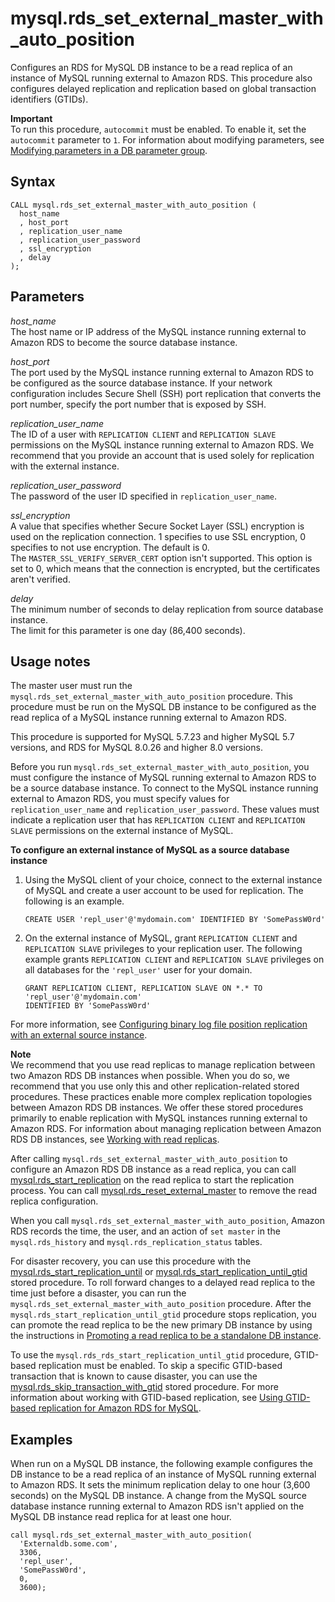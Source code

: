 # mysql\.rds\_set\_external\_master\_with\_auto\_position<a name="mysql_rds_set_external_master_with_auto_position"></a>

Configures an RDS for MySQL DB instance to be a read replica of an instance of MySQL running external to Amazon RDS\. This procedure also configures delayed replication and replication based on global transaction identifiers \(GTIDs\)\.

**Important**  
To run this procedure, `autocommit` must be enabled\. To enable it, set the `autocommit` parameter to `1`\. For information about modifying parameters, see [Modifying parameters in a DB parameter group](USER_WorkingWithDBInstanceParamGroups.md#USER_WorkingWithParamGroups.Modifying)\.

## Syntax<a name="mysql_rds_set_external_master_with_auto_position-syntax"></a>

 

```
CALL mysql.rds_set_external_master_with_auto_position (
  host_name
  , host_port
  , replication_user_name
  , replication_user_password
  , ssl_encryption
  , delay
);
```

## Parameters<a name="mysql_rds_set_external_master_with_auto_position-parameters"></a>

 *host\_name*   
The host name or IP address of the MySQL instance running external to Amazon RDS to become the source database instance\.

 *host\_port*   
The port used by the MySQL instance running external to Amazon RDS to be configured as the source database instance\. If your network configuration includes Secure Shell \(SSH\) port replication that converts the port number, specify the port number that is exposed by SSH\.

 *replication\_user\_name*   
The ID of a user with `REPLICATION CLIENT` and `REPLICATION SLAVE` permissions on the MySQL instance running external to Amazon RDS\. We recommend that you provide an account that is used solely for replication with the external instance\.

 *replication\_user\_password*   
The password of the user ID specified in `replication_user_name`\.

 *ssl\_encryption*   
A value that specifies whether Secure Socket Layer \(SSL\) encryption is used on the replication connection\. 1 specifies to use SSL encryption, 0 specifies to not use encryption\. The default is 0\.  
The `MASTER_SSL_VERIFY_SERVER_CERT` option isn't supported\. This option is set to 0, which means that the connection is encrypted, but the certificates aren't verified\.

 *delay*   
The minimum number of seconds to delay replication from source database instance\.  
The limit for this parameter is one day \(86,400 seconds\)\.

## Usage notes<a name="mysql_rds_set_external_master_with_auto_position-usage-notes"></a>

The master user must run the `mysql.rds_set_external_master_with_auto_position` procedure\. This procedure must be run on the MySQL DB instance to be configured as the read replica of a MySQL instance running external to Amazon RDS\. 

This procedure is supported for MySQL 5\.7\.23 and higher MySQL 5\.7 versions, and RDS for MySQL 8\.0\.26 and higher 8\.0 versions\.

Before you run `mysql.rds_set_external_master_with_auto_position`, you must configure the instance of MySQL running external to Amazon RDS to be a source database instance\. To connect to the MySQL instance running external to Amazon RDS, you must specify values for `replication_user_name` and `replication_user_password`\. These values must indicate a replication user that has `REPLICATION CLIENT` and `REPLICATION SLAVE` permissions on the external instance of MySQL\. 

**To configure an external instance of MySQL as a source database instance**

1. Using the MySQL client of your choice, connect to the external instance of MySQL and create a user account to be used for replication\. The following is an example\.

   ```
   CREATE USER 'repl_user'@'mydomain.com' IDENTIFIED BY 'SomePassW0rd'
   ```

1. On the external instance of MySQL, grant `REPLICATION CLIENT` and `REPLICATION SLAVE` privileges to your replication user\. The following example grants `REPLICATION CLIENT` and `REPLICATION SLAVE` privileges on all databases for the `'repl_user'` user for your domain\.

   ```
   GRANT REPLICATION CLIENT, REPLICATION SLAVE ON *.* TO 'repl_user'@'mydomain.com'
   IDENTIFIED BY 'SomePassW0rd'
   ```

For more information, see [Configuring binary log file position replication with an external source instance](MySQL.Procedural.Importing.External.Repl.md)\.

**Note**  
We recommend that you use read replicas to manage replication between two Amazon RDS DB instances when possible\. When you do so, we recommend that you use only this and other replication\-related stored procedures\. These practices enable more complex replication topologies between Amazon RDS DB instances\. We offer these stored procedures primarily to enable replication with MySQL instances running external to Amazon RDS\. For information about managing replication between Amazon RDS DB instances, see [Working with read replicas](USER_ReadRepl.md)\.

After calling `mysql.rds_set_external_master_with_auto_position` to configure an Amazon RDS DB instance as a read replica, you can call [mysql\.rds\_start\_replication](mysql_rds_start_replication.md) on the read replica to start the replication process\. You can call [mysql\.rds\_reset\_external\_master](mysql_rds_reset_external_master.md) to remove the read replica configuration\.

When you call `mysql.rds_set_external_master_with_auto_position`, Amazon RDS records the time, the user, and an action of `set master` in the `mysql.rds_history` and `mysql.rds_replication_status` tables\.

For disaster recovery, you can use this procedure with the [mysql\.rds\_start\_replication\_until](mysql_rds_start_replication_until.md) or [mysql\.rds\_start\_replication\_until\_gtid](mysql_rds_start_replication_until_gtid.md) stored procedure\. To roll forward changes to a delayed read replica to the time just before a disaster, you can run the `mysql.rds_set_external_master_with_auto_position` procedure\. After the `mysql.rds_start_replication_until_gtid` procedure stops replication, you can promote the read replica to be the new primary DB instance by using the instructions in [Promoting a read replica to be a standalone DB instance](USER_ReadRepl.md#USER_ReadRepl.Promote)\. 

To use the `mysql.rds_rds_start_replication_until_gtid` procedure, GTID\-based replication must be enabled\. To skip a specific GTID\-based transaction that is known to cause disaster, you can use the [mysql\.rds\_skip\_transaction\_with\_gtid](mysql_rds_skip_transaction_with_gtid.md) stored procedure\. For more information about working with GTID\-based replication, see [Using GTID\-based replication for Amazon RDS for MySQL](mysql-replication-gtid.md)\.

## Examples<a name="mysql_rds_set_external_master_with_auto_position-examples"></a>

When run on a MySQL DB instance, the following example configures the DB instance to be a read replica of an instance of MySQL running external to Amazon RDS\. It sets the minimum replication delay to one hour \(3,600 seconds\) on the MySQL DB instance\. A change from the MySQL source database instance running external to Amazon RDS isn't applied on the MySQL DB instance read replica for at least one hour\.

```
call mysql.rds_set_external_master_with_auto_position(
  'Externaldb.some.com',
  3306,
  'repl_user',
  'SomePassW0rd',
  0,
  3600);
```